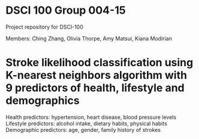 # DSCI 100 Group 004-15
Project repository for DSCI-100

Members: Ching Zhang, Olivia Thorpe, Amy Matsui, Kiana Modirian

# Stroke likelihood classification using K-nearest neighbors algorithm with 9 predictors of health, lifestyle and demographics
Health predictors: hypertension, heart disease, blood pressure levels \
Lifestyle predictors: alcohol intake, dietary habits, physical habits \
Demographic predictors: age, gender, family history of strokes 

